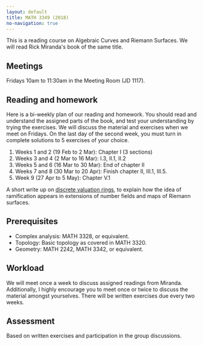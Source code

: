 ```yaml
---
layout: default
title: MATH 3349 (2018)
no-navigation: true
---
```


This is a reading course on Algebraic Curves and Riemann Surfaces.
We will read Rick Miranda's book of the same title.

## Meetings

Fridays 10am to 11:30am in the Meeting Room (JD 1117).

## Reading and homework

Here is a bi-weekly plan of our reading and homework. You should read and understand the assigned parts of the book, and test your understanding by trying the exercises. We will discuss the material and exercises when we meet on Fridays. On the last day of the second week, you must turn in complete solutions to 5 exercises of your choice. 

1. Weeks 1 and 2 (19 Feb to 2 Mar): Chapter I (3 sections)
1. Weeks 3 and 4 (2 Mar to 16 Mar): I.3, II.1, II.2
1. Weeks 5 and 6 (16 Mar to 30 Mar): End of chapter II
1. Weeks 7 and 8 (30 Mar to 20 Apr): Finish chapter II, III.1, III.5. 
1. Week 9 (27 Apr to 5 May): Chapter V.1 

A short write up on [discrete valuation rings](DVR.pdf), to explain how the idea of ramification appears in extensions of number fields and maps of Riemann surfaces.

## Prerequisites

* Complex analysis: MATH 3328, or equivalent.
* Topology: Basic topology as covered in MATH 3320.
* Geometry: MATH 2242, MATH 3342, or equivalent.

## Workload

We will meet once a week to discuss assigned readings from Miranda.
Additionally, I highly encourage you to meet once or twice to discuss the material amongst yourselves.
There will be written exercises due every two weeks.

## Assessment

Based on written exercises and participation in the group discussions.
